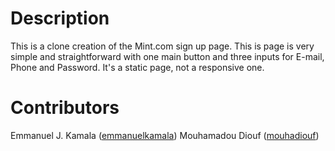 # Description
This is a clone creation of the Mint.com sign up page. This is page is very simple and straightforward with one main button and three inputs for E-mail, Phone and Password. It's a static page, not a responsive one.
# Contributors
Emmanuel J. Kamala (<a href="https://github.com/emmanuelkamala">emmanuelkamala</a>)
Mouhamadou Diouf (<a href="https://github.com/mouhadiouf">mouhadiouf</a>)
